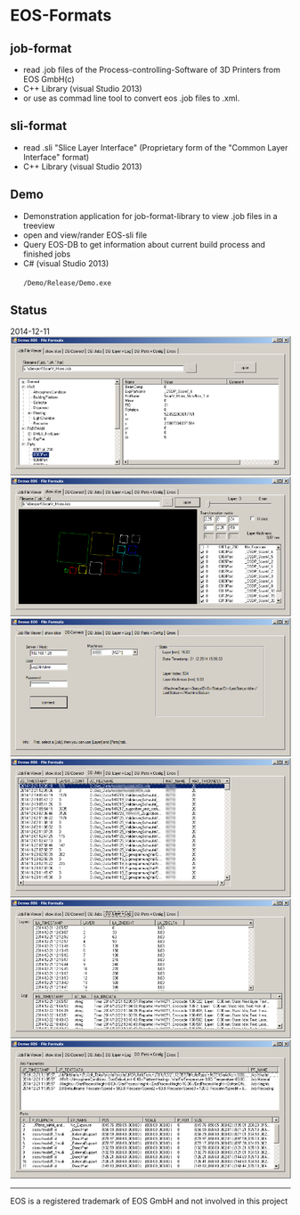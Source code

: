 EOS-Formats
===========

job-format
----------
* read .job files of the Process-controlling-Software of 3D Printers from EOS GmbH(c) 
* C++ Library (visual Studio 2013)
* or use as commad line tool to convert eos .job files to .xml.<br />


sli-format
----------
* read .sli "Slice Layer Interface" (Proprietary form of the "Common Layer Interface" format)
* C++ Library (visual Studio 2013)

Demo
----
* Demonstration application for job-format-library to view .job files in a treeview
* open and view/rander EOS-sli file
* Query EOS-DB to get information about current build process and finished jobs
* C# (visual Studio 2013)<br />
<code> /Demo/Release/Demo.exe</code>



Status
------
2014-12-11
![example1](examples/jobfile_viewer.png)
![example2](examples/slifile_viewer.png)
![example2](examples/db_connect.png)
![example2](examples/db_jobs.png)
![example2](examples/db_log.png)
![example2](examples/db_parts_config.png)

---
EOS is a registered trademark of EOS GmbH and not involved in this project
